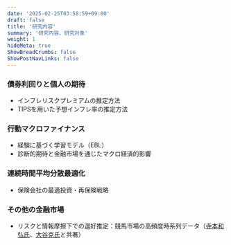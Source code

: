 ```yaml
---
date: '2025-02-25T03:58:59+09:00'
draft: false
title: '研究内容'
summary: '研究内容、研究対象'
weight: 1
hideMeta: true
ShowBreadCrumbs: false
ShowPostNavLinks: false
---
```


### 債券利回りと個人の期待
- インフレリスクプレミアムの推定方法
- TIPSを用いた予想インフレ率の推定方法

### 行動マクロファイナンス
- 経験に基づく学習モデル（EBL）
- 診断的期待と金融市場を通じたマクロ経済的影響

### 連続時間平均分散最適化
- 保険会社の最適投資・再保険戦略

### その他の金融市場
- リスクと情報摩擦下での選好推定：競馬市場の高頻度時系列データ（[寺本和弘氏](https://sites.google.com/view/kazuhiroteramoto/home)、[大谷克氏](https://sites.google.com/site/suguruotaniecon)と共著）